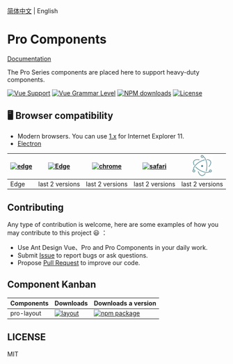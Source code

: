 [简体中文](./README.md) | English

# Pro Components

[Documentation](https://sunshinelixun.github.io/pro-components/)

The Pro Series components are placed here to support heavy-duty components.

[![Vue Support](https://img.shields.io/badge/support-Vue3-green?style=flat)](./package.json) [![Vue Grammar Level](https://img.shields.io/badge/full-Composition%20API-blue?style=flat)](https://v3.vuejs.org/guide/composition-api-introduction.html) [![NPM downloads](http://img.shields.io/npm/dm/@ant-design-vue/pro-layout.svg?style=flat)](https://npmjs.org/package/@ant-design-vue/pro-layout) [![License](https://img.shields.io/github/license/vueComponent/pro-layout)](./LICENSE)

## 🖥 Browser compatibility

- Modern browsers. You can use [1.x](https://www.npmjs.com/package/@ant-design-vue/pro-layout/v/1.0.11) for Internet Explorer 11.
- [Electron](https://www.electronjs.org/)

| [![edge](https://raw.githubusercontent.com/alrra/browser-logos/master/src/edge/edge_48x48.png)](http://godban.github.io/browsers-support-badges/) | [![Edge](https://raw.githubusercontent.com/alrra/browser-logos/master/src/firefox/firefox_48x48.png)](http://godban.github.io/browsers-support-badges/) | [![chrome](https://raw.githubusercontent.com/alrra/browser-logos/master/src/chrome/chrome_48x48.png)](http://godban.github.io/browsers-support-badges/) | [![safari](https://raw.githubusercontent.com/alrra/browser-logos/master/src/safari/safari_48x48.png)](http://godban.github.io/browsers-support-badges/) | [![electron_48x48](https://raw.githubusercontent.com/alrra/browser-logos/master/src/electron/electron_48x48.png)](http://godban.github.io/browsers-support-badges/) |
| ------------------------------------------------------------------------------------------------------------------------------------------------- | ------------------------------------------------------------------------------------------------------------------------------------------------------- | ------------------------------------------------------------------------------------------------------------------------------------------------------- | ------------------------------------------------------------------------------------------------------------------------------------------------------- | ------------------------------------------------------------------------------------------------------------------------------------------------------------------- |
| Edge                                                                                                                                              | last 2 versions                                                                                                                                         | last 2 versions                                                                                                                                         | last 2 versions                                                                                                                                         | last 2 versions                                                                                                                                                     |

## Contributing

Any type of contribution is welcome, here are some examples of how you may contribute to this project 😃 ：

- Use Ant Design Vue、Pro and Pro Components in your daily work.
- Submit [Issue](https://github.com/vueComponent/pro-components/issues) to report bugs or ask questions.
- Propose [Pull Request](https://github.com/vueComponent/pro-components/pulls) to improve our code.

## Component Kanban

| Components | Downloads                                                                                                                           | Downloads a version                                                                                                                                                         |
| ---------- | ----------------------------------------------------------------------------------------------------------------------------------- | --------------------------------------------------------------------------------------------------------------------------------------------------------------------------- |
| pro-layout | [![layout](https://img.shields.io/npm/dw/@ant-design-vue/pro-layout.svg)](https://www.npmjs.com/package/@ant-design-vue/pro-layout) | [![npm package](https://img.shields.io/npm/v/@ant-design-vue/pro-layout.svg?style=flat-square?style=flat-square)](https://www.npmjs.com/package/@ant-design-vue/pro-layout) |

## LICENSE

MIT
